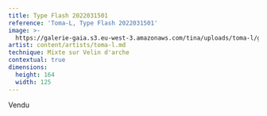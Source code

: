 ```yaml
---
title: Type Flash 2022031501
reference: 'Toma-L, Type Flash 2022031501'
image: >-
  https://galerie-gaia.s3.eu-west-3.amazonaws.com/tina/uploads/toma-l/galerie-gaia-tomal-2022031501-Type-Flash-122x160.jpg
artist: content/artists/toma-l.md
technique: Mixte sur Velin d'arche
contextual: true
dimensions:
  height: 164
  width: 125
---
```


Vendu
